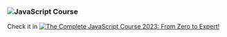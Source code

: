 ### ![JavaScript Course](https://img.shields.io/badge/javascript-%23323330.svg?style=for-the-badge&logo=javascript&logoColor=%23F7DF1E)

Check it in  <a href="http://www.linkedin.com/in/gybranperez" target="_blank" rel="noopener noreferrer">
![The Complete JavaScript Course 2023: From Zero to Expert!](https://www.udemy.com/course/the-complete-javascript-course/)
</a>
